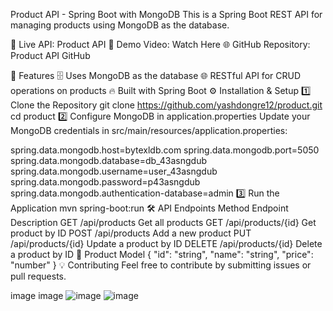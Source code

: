 Product API - Spring Boot with MongoDB
This is a Spring Boot REST API for managing products using MongoDB as the database.

🔗 Live API: Product API
🎥 Demo Video: Watch Here
🌐 GitHub Repository: Product API GitHub

📌 Features
🗄️ Uses MongoDB as the database
🌐 RESTful API for CRUD operations on products
🔥 Built with Spring Boot
⚙️ Installation & Setup
1️⃣ Clone the Repository
git clone https://github.com/yashdongre12/product.git
cd product
2️⃣ Configure MongoDB in application.properties
Update your MongoDB credentials in src/main/resources/application.properties:

spring.data.mongodb.host=bytexldb.com
spring.data.mongodb.port=5050
spring.data.mongodb.database=db_43asngdub
spring.data.mongodb.username=user_43asngdub
spring.data.mongodb.password=p43asngdub
spring.data.mongodb.authentication-database=admin
3️⃣ Run the Application
mvn spring-boot:run
🛠️ API Endpoints
Method	Endpoint	Description
GET	/api/products	Get all products
GET	/api/products/{id}	Get product by ID
POST	/api/products	Add a new product
PUT	/api/products/{id}	Update a product by ID
DELETE	/api/products/{id}	Delete a product by ID
📜 Product Model
{
  "id": "string",
  "name": "string",
  "price": "number"
}
💡 Contributing
Feel free to contribute by submitting issues or pull requests.

image image
![image](https://github.com/user-attachments/assets/63cdcb99-a3d6-4e97-96f6-016e2a07eb99)
![image](https://github.com/user-attachments/assets/853b0fb0-3fcc-4473-b70f-839f82b78cef)

